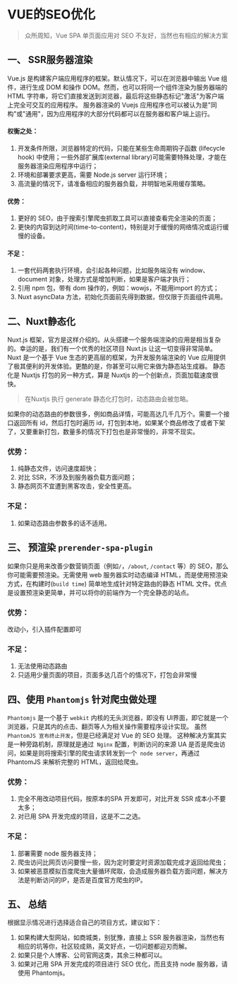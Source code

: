 # VUE的SEO优化 

> 众所周知，Vue SPA 单页面应用对 SEO 不友好，当然也有相应的解决方案

## 一、 SSR服务器渲染

Vue.js 是构建客户端应用程序的框架。默认情况下，可以在浏览器中输出 Vue 组件，进行生成 DOM 和操作 DOM。然而，也可以将同一个组件渲染为服务器端的 HTML 字符串，将它们直接发送到浏览器，最后将这些静态标记"激活"为客户端上完全可交互的应用程序。
服务器渲染的 Vuejs 应用程序也可以被认为是"同构"或"通用"，因为应用程序的大部分代码都可以在服务器和客户端上运行。

#### 权衡之处：

1. 开发条件所限，浏览器特定的代码，只能在某些生命周期钩子函数 (lifecycle hook) 中使用；一些外部扩展库(external library)可能需要特殊处理，才能在服务器渲染应用程序中运行；
2. 环境和部署要求更高，需要 Node.js server 运行环境；
3. 高流量的情况下，请准备相应的服务器负载，并明智地采用缓存策略。

#### 优势：

1. 更好的 SEO，由于搜索引擎爬虫抓取工具可以直接查看完全渲染的页面；
2. 更快的内容到达时间(time-to-content)，特别是对于缓慢的网络情况或运行缓慢的设备。

#### 不足：

1. 一套代码两套执行环境，会引起各种问题，比如服务端没有 window、document 对象，处理方式是增加判断，如果是客户端才执行；
2. 引用 npm 包，带有 dom 操作的，例如：wowjs，不能用import 的方式；
3. Nuxt asyncData 方法，初始化页面前先得到数据，但仅限于页面组件调用。

## 二、Nuxt静态化

Nuxt.js 框架，官方是这样介绍的。从头搭建一个服务端渲染的应用是相当复杂的。幸运的是，我们有一个优秀的社区项目 Nuxt.js 让这一切变得非常简单。Nuxt 是一个基于 Vue 生态的更高层的框架，为开发服务端渲染的 Vue 应用提供了极其便利的开发体验。更酷的是，你甚至可以用它来做为静态站生成器。
静态化是 Nuxtjs 打包的另一种方式，算是 Nuxtjs 的一个创新点，页面加载速度很快。

> 在Nuxtjs 执行 generate 静态化打包时，动态路由会被忽略。

如果你的动态路由的参数很多，例如商品详情，可能高达几千几万个。需要一个接口返回所有 id，然后打包时遍历 id，打包到本地，如果某个商品修改了或者下架了，又要重新打包，数量多的情况下打包也是非常慢的，非常不现实。

### 优势：

1. 纯静态文件，访问速度超快；
2. 对比 SSR，不涉及到服务器负载方面问题；
3. 静态网页不宜遭到黑客攻击，安全性更高。

### 不足：

1. 如果动态路由参数多的话不适用。 

## 三、 预渲染 `prerender-spa-plugin`

如果你只是用来改善少数营销页面（例如`/`，`/about`, `/contact` 等）的 SEO，那么你可能需要预渲染。无需使用 web 服务器实时动态编译 HTML，而是使用预渲染方式，在构建时(`build time`) 简单地生成针对特定路由的静态 HTML 文件。优点是设置预渲染更简单，并可以将你的前端作为一个完全静态的站点。

### 优势：

改动小，引入插件配置即可

### 不足：

1. 无法使用动态路由
2. 只适用少量页面的项目，页面多达几百个的情况下，打包会非常慢

## 四、使用 `Phantomjs` 针对爬虫做处理

`Phantomjs` 是一个基于 `webkit` 内核的无头浏览器，即没有 UI界面，即它就是一个浏览器，只是其内的点击、翻页等人为相关操作需要程序设计实现。
虽然`PhantomJS 宣布终止开发`，但是已经满足对 Vue 的 SEO 处理。
这种解决方案其实是一种旁路机制，原理就是通过` Nginx` 配置，判断访问的来源 UA 是否是爬虫访问，如果是则将搜索引擎的爬虫请求转发到一个` node server`，再通过 PhantomJS 来解析完整的 HTML，返回给爬虫。

### 优势：

1. 完全不用改动项目代码，按原本的SPA 开发即可，对比开发 SSR 成本小不要太多；
2. 对已用 SPA 开发完成的项目，这是不二之选。

### 不足：

1. 部署需要 node 服务器支持；
2. 爬虫访问比网页访问要慢一些，因为定时要定时资源加载完成才返回给爬虫；
3. 如果被恶意模拟百度爬虫大量循环爬取，会造成服务器负载方面问题，解决方法是判断访问的IP，是否是百度官方爬虫的IP。

## 五、 总结

根据显示情况进行选择适合自己的项目方式，建议如下：

1. 如果构建大型网站，如商城类，别犹豫，直接上 SSR 服务器渲染，当然也有相应的坑等你，社区较成熟，英文好点，一切问题都迎刃而解。
2. 如果只是个人博客、公司官网这类，其余三种都可以。
3. 如果对己用 SPA 开发完成的项目进行 SEO 优化，而且支持 node 服务器，请使用 Phantomjs。

